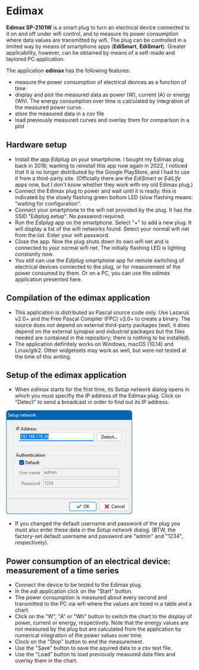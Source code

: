 # Edimax

__Edimax SP-2101W__ is a smart plug to turn an electrical device connected to it on and off under wifi control, 
and to measure its power consumption where data values are transmitted by wifi. 
The plug can be controlled in a limited way by means of smartphone apps (__EdiSmart__, __EdiSmart__). 
Greater applicability, however, can be obtained by means of a self-made and taylored PC application.

The application __edimax__ has the following features:

* measure the power consumption of electrical devices as a function of time
* display and plot the measured data as power (W), current (A) or energy (Wh). The energy consumption over time is calculated by integration of the measured power curve.
* store the measured data in a csv file
* load previously measured curves and overlay them for comparison in a plot

## Hardware setup

* Install the app _Ediplug_ on your smartphone. I bought my Edimax plug back in 2016; wanting to reinstall this app now again in 2022, I noticed that it is no longer distributed by the Google PlayStore, and I had to use it from a third-party site. (Officially there are the _EdiSmart_ or _EdiLife_ apps now, but I don't know whether they work with my old Edimax plug.)
* Connect the Edimax plug to power and wait until it is ready; this is indicated by the slowly flashing green bottom LED (slow flashing means: "waiting for 
configuration".
* Connect your smartphone to the wifi net provided by the plug. It has the SSID "Ediplug.setup". No password required.
* Run the _Ediplug_ app on the smartphone. Select "+" to add a new plug. It will display a list of the wifi networks found. Select your normal wifi net from the list. Enter your wifi password. 
* Close the app. Now the plug shuts down its own wifi net and is connected to your normal wifi net. The initially flashing LED is lighting constantly now. 
* You still can use the _Ediplug_ smartphone app for remote switching of electrical devices connected to the plug, or for measurement of the power consumed by them. Or on a PC, you can use the _edimax_ application presented here.

## Compilation of the edimax application

* This application is distributed as Pascal source code only. Use Lazarus v2.0+ and the Free Pascal Compiler (FPC) v3.0+ to create a binary. The source does not depend on external third-party packages (well, it does depend on the external _synapse_ and _industrial_ packages but the files needed are contained in the repository; there is nothing to be installed).
* The application definitely works on Windows, macOS (10.14) and Linux/gtk2. Other widgetsets may work as well, but were not tested at the time of this writing.

## Setup of the edimax application

* When _edimax_ starts for the first time, its _Setup network_ dialog opens in which you must specifiy the IP address of the Edimax plug. Click on "Detect" to send a broadcast in order to find out its IP address. 

![Screenshot](screenshots/setupform.png)

* If you changed the default username and password of the plug you must also enter these data in the _Setup network_ dialog. (BTW, the factory-set default username and password are "admin" and "1234", respectively).

## Power consumption of an electrical device: measurement of a time series

* Connect the device to be tested to the Edimax plug.
* In the _edi_ application click on the "Start" button. 
* The power consumption is measured about every second and transmitted to the PC via wifi where the values are listed in a table and a chart.
* Click on the "W", "A" or "Wh" button to switch the chart to the display of power, current or energy, respectively. Note that the energy values are not measured by the plug but are calculated from the application by numerical integration of the power values over time.
* Clock on the "Stop" button to end the measurement.
* Use the "Save" button to save the aquired data to a csv text file.
* Use the "Load" button to load previously measured data files and overlay them in the chart.
